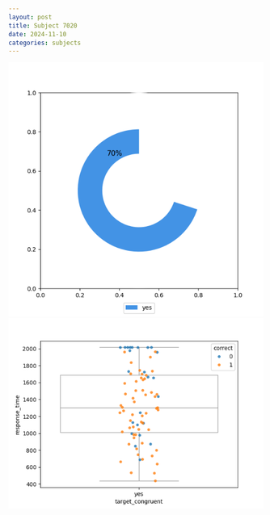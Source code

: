 ```yaml
---
layout: post
title: Subject 7020
date: 2024-11-10
categories: subjects
---
```


![](data/7020/run-30/7020_accuracy_target_congruence.png)
![](data/7020/run-30/7020_rt_congruence.png)
